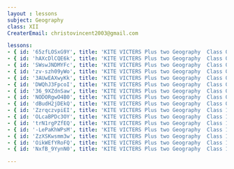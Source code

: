 ```yaml
--- 
layout : lessons 
subject: Geography
class: XII
CreaterEmail: christovincent2003@gmail.com

lessons:
- { id: '65zfLOSxG9Y', title: 'KITE VICTERS Plus two Geography  Class 01 (First Bell-ഫസ്റ്റ് ബെല്‍)' }
- { id: 'hAXcDlCQE6k', title: 'KITE VICTERS Plus two Geography  Class 02 (First Bell-ഫസ്റ്റ് ബെല്‍)' }
- { id: 'SWswJNDMYFc', title: 'KITE VICTERS Plus two Geography  Class 03 (First Bell-ഫസ്റ്റ് ബെല്‍)' }
- { id: 'zv-szh09yWo', title: 'KITE VICTERS Plus two Geography  Class 04 (First Bell-ഫസ്റ്റ് ബെല്‍)' }
- { id: '3AUwEAXwyKk', title: 'KITE VICTERS Plus two Geography  Class 05 (First Bell-ഫസ്റ്റ് ബെല്‍)' }
- { id: 'DWQhJ3FpcoI', title: 'KITE VICTERS Plus two Geography  Class 06 (First Bell-ഫസ്റ്റ് ബെല്‍)' }
- { id: '36_9XZdnSaw', title: 'KITE VICTERS Plus two Geography  Class 07 (First Bell-ഫസ്റ്റ് ബെല്‍)' }
- { id: 'NODORgwO4B0', title: 'KITE VICTERS Plus two Geography  Class 08 (First Bell-ഫസ്റ്റ് ബെല്‍)' }
- { id: 'dBudH2jDEkQ', title: 'KITE VICTERS Plus two Geography  Class 09 (First Bell-ഫസ്റ്റ് ബെല്‍)' }
- { id: 'ZzrqczvpiEI', title: 'KITE VICTERS Plus two Geography  Class 10 (First Bell-ഫസ്റ്റ് ബെല്‍)' }
- { id: 'OLcaBPDc3OY', title: 'KITE VICTERS Plus two Geography  Class 11 (First Bell-ഫസ്റ്റ് ബെല്‍)' }
- { id: 'trN1rgPZfEQ', title: 'KITE VICTERS Plus two Geography  Class 12 (First Bell-ഫസ്റ്റ് ബെല്‍)' }
- { id: '-LePaKhWPsM', title: 'KITE VICTERS Plus two Geography  Class 13 (First Bell-ഫസ്റ്റ് ബെല്‍)' }
- { id: 'ZzXSKwsmm3w', title: 'KITE VICTERS Plus two Geography  Class 14 (First Bell-ഫസ്റ്റ് ബെല്‍)' }
- { id: 'OikWEfYRoFQ', title: 'KITE VICTERS Plus two Geography  Class 15 (First Bell-ഫസ്റ്റ് ബെല്‍)' }
- { id: 'NxfB_9YynN0', title: 'KITE VICTERS Plus two Geography  Class 16 (First Bell-ഫസ്റ്റ് ബെല്‍)' }

---
```

